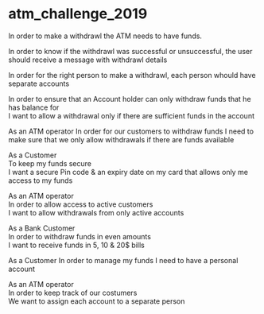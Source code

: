 # atm_challenge_2019

In order to make a withdrawl the ATM needs to have funds. 

In order to know if the withdrawl was successful or unsuccessful, the user should receive a message with withdrawl details

In order for the right person to make a withdrawl, each person whould have separate accounts

           
In order to ensure that an Account holder can only withdraw funds that he has balance for           
I want to allow a withdrawal only if there are sufficient funds in the account

As an ATM operator
In order for our customers to withdraw funds
I need to make sure that we only allow withdrawals if there
are funds available

As a Customer              
To keep my funds secure             
I want a secure Pin code & an expiry date on my card that allows only me access to my funds

As an ATM operator             
In order to allow access to active customers             
I want to allow withdrawals from only active accounts

As a Bank Customer    
In order to withdraw funds in even amounts  
I want to receive funds in 5, 10 & 20$ bills

As a Customer
In order to manage my funds
I need to have a personal account

As an ATM operator      
In order to keep track of our costumers     
We want to assign each account to a separate person